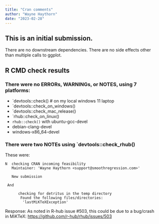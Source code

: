 ```yaml
---
title: "Cran comments"
author: "Wayne Haythorn"
date: "2023-02-28"
---
```


## This is an initial submission.
There are no downstream dependencies.
There are no side effects other than multiple calls to ggplot.


## R CMD check results

### There were no ERRORs, WARNINGs, or NOTES, using 7 platforms:
  - `devtools::check()    # on my local windows 11 laptop
  - `devtools::check_on_windows()
  - `devtools::check_mac_release()
  - `rhub::check_on_linux()
  - `rhub::check()` with ubuntu-gcc-devel
  -   debian-clang-devel
  -   windows-x86_64-devel
  
### There were two NOTEs using `devtools::check_rhub()
  
  These were:

```  
N  checking CRAN incoming feasibility
   Maintainer: 'Wayne Haythorn <support@smoothregression.com>'
   
   New submission
```
     And

```
      checking for detritus in the temp directory
       Found the following files/directories:
        'lastMiKTeXException'
```
     
  Response: As noted in R-hub issue #503, this could be due to a bug/crash in MiKTeX:
        https://github.com/r-hub/rhub/issues/503

